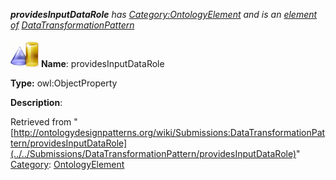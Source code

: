 ___providesInputDataRole__ has [Category:OntologyElement](../../Category/OntologyElement "Category:OntologyElement") and is an [element of](../../Property/ElementOf "Property:ElementOf") [DataTransformationPattern](../../Submissions/DataTransformationPattern "Submissions:DataTransformationPattern")_


  




[![ObjectProperty](../../images/thumb/c/c3/ObjectProperty.gif/45px-ObjectProperty.gif)](../../Image/ObjectProperty.gif "ObjectProperty")
__Name__: providesInputDataRole 


__Type:__ owl:ObjectProperty 


__Description__: 





Retrieved from "[http://ontologydesignpatterns.org/wiki/Submissions:DataTransformationPattern/providesInputDataRole](../../Submissions/DataTransformationPattern/providesInputDataRole)"
 [Category](http://ontologydesignpatterns.org/wiki/Special:Categories "Special:Categories"): [OntologyElement](../../Category/OntologyElement "Category:OntologyElement")